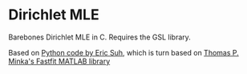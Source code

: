 Dirichlet MLE
=============
Barebones Dirichlet MLE in C.  Requires the GSL library.

Based on [Python code by Eric Suh](https://github.com/ericsuh/dirichlet), which
is turn based on [Thomas P. Minka's Fastfit MATLAB
library](http://research.microsoft.com/en-us/um/people/minka/software/fastfit/)
